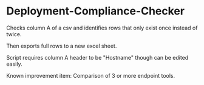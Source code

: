 # Deployment-Compliance-Checker
Checks column A of a csv and identifies rows that only exist once instead of twice. 

Then exports full rows to a new excel sheet. 

Script requires column A header to be "Hostname" though can be edited easily. 

Known improvement item: Comparison of 3 or more endpoint tools. 
